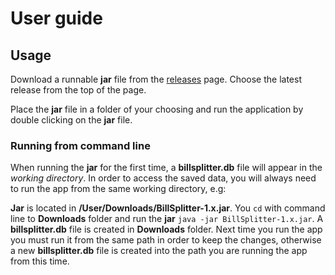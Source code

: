 # User guide

## Usage

Download a runnable **jar** file from the [releases](https://github.com/samumakinen/ot-harjoitustyo/releases) page. Choose the latest release from the top of the page.

Place the **jar** file in a folder of your choosing and run the application by double clicking on the **jar** file.

### Running from command line

When running the **jar** for the first time, a **billsplitter.db** file will appear in the _working directory_. In order to access the saved data, you will always need to run the app from the same working directory, e.g:

**Jar** is located in **/User/Downloads/BillSplitter-1.x.jar**.
You `cd` with command line to **Downloads** folder and run the **jar** `java -jar BillSplitter-1.x.jar`.
A **billsplitter.db** file is created in **Downloads** folder. Next time you run the app you must run it from the same path in order to keep the changes, otherwise a new **billsplitter.db** file is created into the path you are running the app from this time.

